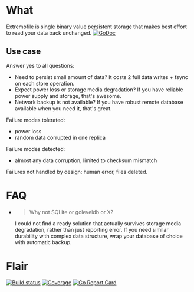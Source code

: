 # What

Extremofile is single binary value persistent storage that makes best effort to read your data back unchanged. [![GoDoc](https://godoc.org/github.com/temoto/extremofile?status.svg)](https://godoc.org/github.com/temoto/extremofile)

## Use case

Answer yes to all questions:

- Need to persist small amount of data? It costs 2 full data writes + fsync on each store operation.
- Expect power loss or storage media degradation? If you have reliable power supply and storage, that's awesome.
- Network backup is not available? If you have robust remote database available when you need it, that's great.

Failure modes tolerated:
- power loss
- random data corrupted in one replica

Failure modes detected:
- almost any data corruption, limited to checksum mismatch

Failures not handled by design: human error, files deleted.


# FAQ

- > Why not SQLite or goleveldb or X?

  I could not find a ready solution that actually survives storage media degradation, rather than just reporting error. If you need similar durability with complex data structure, wrap your database of choice with automatic backup.


# Flair

[![Build status](https://travis-ci.org/temoto/extremofile.svg?branch=master)](https://travis-ci.org/temoto/extremofile)
[![Coverage](https://codecov.io/gh/temoto/extremofile/branch/master/graph/badge.svg)](https://codecov.io/gh/temoto/extremofile)
[![Go Report Card](https://goreportcard.com/badge/github.com/temoto/extremofile)](https://goreportcard.com/report/github.com/temoto/extremofile)
